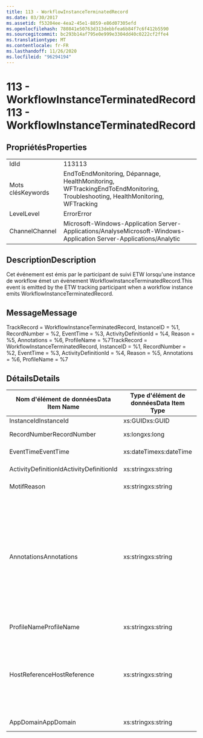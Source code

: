 ```yaml
---
title: 113 - WorkflowInstanceTerminatedRecord
ms.date: 03/30/2017
ms.assetid: f53204ee-4ea2-45e1-8859-e86d07305efd
ms.openlocfilehash: 780841e50763d313debbfea6b84f7c6f412b5590
ms.sourcegitcommit: bc293b14af795e0e999e3304dd40c0222cf2ffe4
ms.translationtype: MT
ms.contentlocale: fr-FR
ms.lasthandoff: 11/26/2020
ms.locfileid: "96294194"
---
```

# <a name="113---workflowinstanceterminatedrecord"></a><span data-ttu-id="a4b5f-102">113 - WorkflowInstanceTerminatedRecord</span><span class="sxs-lookup"><span data-stu-id="a4b5f-102">113 - WorkflowInstanceTerminatedRecord</span></span>

## <a name="properties"></a><span data-ttu-id="a4b5f-103">Propriétés</span><span class="sxs-lookup"><span data-stu-id="a4b5f-103">Properties</span></span>  
  
|||  
|-|-|  
|<span data-ttu-id="a4b5f-104">Id</span><span class="sxs-lookup"><span data-stu-id="a4b5f-104">Id</span></span>|<span data-ttu-id="a4b5f-105">113</span><span class="sxs-lookup"><span data-stu-id="a4b5f-105">113</span></span>|  
|<span data-ttu-id="a4b5f-106">Mots clés</span><span class="sxs-lookup"><span data-stu-id="a4b5f-106">Keywords</span></span>|<span data-ttu-id="a4b5f-107">EndToEndMonitoring, Dépannage, HealthMonitoring, WFTracking</span><span class="sxs-lookup"><span data-stu-id="a4b5f-107">EndToEndMonitoring, Troubleshooting, HealthMonitoring, WFTracking</span></span>|  
|<span data-ttu-id="a4b5f-108">Level</span><span class="sxs-lookup"><span data-stu-id="a4b5f-108">Level</span></span>|<span data-ttu-id="a4b5f-109">Error</span><span class="sxs-lookup"><span data-stu-id="a4b5f-109">Error</span></span>|  
|<span data-ttu-id="a4b5f-110">Channel</span><span class="sxs-lookup"><span data-stu-id="a4b5f-110">Channel</span></span>|<span data-ttu-id="a4b5f-111">Microsoft-Windows-Application Server-Applications/Analyse</span><span class="sxs-lookup"><span data-stu-id="a4b5f-111">Microsoft-Windows-Application Server-Applications/Analytic</span></span>|  
  
## <a name="description"></a><span data-ttu-id="a4b5f-112">Description</span><span class="sxs-lookup"><span data-stu-id="a4b5f-112">Description</span></span>  

 <span data-ttu-id="a4b5f-113">Cet événement est émis par le participant de suivi ETW lorsqu'une instance de workflow émet un événement WorkflowInstanceTerminatedRecord.</span><span class="sxs-lookup"><span data-stu-id="a4b5f-113">This event is emitted by the ETW tracking participant when a workflow instance emits WorkflowInstanceTerminatedRecord.</span></span>  
  
## <a name="message"></a><span data-ttu-id="a4b5f-114">Message</span><span class="sxs-lookup"><span data-stu-id="a4b5f-114">Message</span></span>  

 <span data-ttu-id="a4b5f-115">TrackRecord = WorkflowInstanceTerminatedRecord, InstanceID = %1, RecordNumber = %2, EventTime = %3, ActivityDefinitionId = %4, Reason = %5, Annotations = %6, ProfileName = %7</span><span class="sxs-lookup"><span data-stu-id="a4b5f-115">TrackRecord = WorkflowInstanceTerminatedRecord, InstanceID = %1, RecordNumber = %2, EventTime = %3, ActivityDefinitionId = %4, Reason = %5, Annotations = %6, ProfileName = %7</span></span>  
  
## <a name="details"></a><span data-ttu-id="a4b5f-116">Détails</span><span class="sxs-lookup"><span data-stu-id="a4b5f-116">Details</span></span>  
  
|<span data-ttu-id="a4b5f-117">Nom d'élément de données</span><span class="sxs-lookup"><span data-stu-id="a4b5f-117">Data Item Name</span></span>|<span data-ttu-id="a4b5f-118">Type d'élément de données</span><span class="sxs-lookup"><span data-stu-id="a4b5f-118">Data Item Type</span></span>|<span data-ttu-id="a4b5f-119">Description</span><span class="sxs-lookup"><span data-stu-id="a4b5f-119">Description</span></span>|  
|--------------------|--------------------|-----------------|  
|<span data-ttu-id="a4b5f-120">InstanceId</span><span class="sxs-lookup"><span data-stu-id="a4b5f-120">InstanceId</span></span>|<span data-ttu-id="a4b5f-121">xs:GUID</span><span class="sxs-lookup"><span data-stu-id="a4b5f-121">xs:GUID</span></span>|<span data-ttu-id="a4b5f-122">ID d'instance pour le workflow</span><span class="sxs-lookup"><span data-stu-id="a4b5f-122">The instance id for the workflow</span></span>|  
|<span data-ttu-id="a4b5f-123">RecordNumber</span><span class="sxs-lookup"><span data-stu-id="a4b5f-123">RecordNumber</span></span>|<span data-ttu-id="a4b5f-124">xs:long</span><span class="sxs-lookup"><span data-stu-id="a4b5f-124">xs:long</span></span>|<span data-ttu-id="a4b5f-125">Numéro de séquence de l'enregistrement émis.</span><span class="sxs-lookup"><span data-stu-id="a4b5f-125">The sequence number of the emitted record</span></span>|  
|<span data-ttu-id="a4b5f-126">EventTime</span><span class="sxs-lookup"><span data-stu-id="a4b5f-126">EventTime</span></span>|<span data-ttu-id="a4b5f-127">xs:dateTime</span><span class="sxs-lookup"><span data-stu-id="a4b5f-127">xs:dateTime</span></span>|<span data-ttu-id="a4b5f-128">Heure au format UTC à laquelle l'événement a été émis</span><span class="sxs-lookup"><span data-stu-id="a4b5f-128">The time in UTC when the event was emitted</span></span>|  
|<span data-ttu-id="a4b5f-129">ActivityDefinitionId</span><span class="sxs-lookup"><span data-stu-id="a4b5f-129">ActivityDefinitionId</span></span>|<span data-ttu-id="a4b5f-130">xs:string</span><span class="sxs-lookup"><span data-stu-id="a4b5f-130">xs:string</span></span>|<span data-ttu-id="a4b5f-131">Nom de l'activité racine dans le workflow</span><span class="sxs-lookup"><span data-stu-id="a4b5f-131">The name of the root activity in the workflow</span></span>|  
|<span data-ttu-id="a4b5f-132">Motif</span><span class="sxs-lookup"><span data-stu-id="a4b5f-132">Reason</span></span>|<span data-ttu-id="a4b5f-133">xs:string</span><span class="sxs-lookup"><span data-stu-id="a4b5f-133">xs:string</span></span>|<span data-ttu-id="a4b5f-134">Raison pour laquelle le workflow a été terminé</span><span class="sxs-lookup"><span data-stu-id="a4b5f-134">The reason the workflow was terminated</span></span>|  
|<span data-ttu-id="a4b5f-135">Annotations</span><span class="sxs-lookup"><span data-stu-id="a4b5f-135">Annotations</span></span>|<span data-ttu-id="a4b5f-136">xs:string</span><span class="sxs-lookup"><span data-stu-id="a4b5f-136">xs:string</span></span>|<span data-ttu-id="a4b5f-137">Annotations ayant été ajoutées à cet événement.</span><span class="sxs-lookup"><span data-stu-id="a4b5f-137">The annotations that were added to this event.</span></span>  <span data-ttu-id="a4b5f-138">Les valeurs sont stockées dans un élément XML au format \<items> \< item  name = "annotationName" type="System.String"> annotationValue \</item> \</items> .</span><span class="sxs-lookup"><span data-stu-id="a4b5f-138">The values are stored in an xml element in the format \<items>\< item  name = "annotationName" type="System.String">annotationValue\</item>\</items>.</span></span>  <span data-ttu-id="a4b5f-139">Si aucune annotation n’est spécifiée, la chaîne contient \<items/> .</span><span class="sxs-lookup"><span data-stu-id="a4b5f-139">If no annotations are specified then the string contains \<items/>.</span></span> <span data-ttu-id="a4b5f-140">La taille d'événement ETW est limitée par la taille de la mémoire tampon ETW ou par la charge utile maximale pour un événement ETW.</span><span class="sxs-lookup"><span data-stu-id="a4b5f-140">The ETW event size is limited by the ETW buffer size or the max payload for an ETW event.</span></span> <span data-ttu-id="a4b5f-141">Si la taille de l’événement dépasse les limites ETW, l’événement est tronqué en supprimant les annotations et en remplaçant la valeur d’annotation par \<items> ... \</items> .</span><span class="sxs-lookup"><span data-stu-id="a4b5f-141">If the size of the event exceeds the ETW limits, then the event is truncated by dropping the annotations and replacing the annotation value with \<items>...\</items>.</span></span>|  
|<span data-ttu-id="a4b5f-142">ProfileName</span><span class="sxs-lookup"><span data-stu-id="a4b5f-142">ProfileName</span></span>|<span data-ttu-id="a4b5f-143">xs:string</span><span class="sxs-lookup"><span data-stu-id="a4b5f-143">xs:string</span></span>|<span data-ttu-id="a4b5f-144">Nom ou modèle de suivi qui a provoqué l'émission de cet événement</span><span class="sxs-lookup"><span data-stu-id="a4b5f-144">The name or the tracking profile that resulted in this event being emitted</span></span>|  
|<span data-ttu-id="a4b5f-145">HostReference</span><span class="sxs-lookup"><span data-stu-id="a4b5f-145">HostReference</span></span>|<span data-ttu-id="a4b5f-146">xs:string</span><span class="sxs-lookup"><span data-stu-id="a4b5f-146">xs:string</span></span>|<span data-ttu-id="a4b5f-147">Pour les services hébergés sur le Web, ce champ identifie de manière unique le service dans la hiérarchie Web.</span><span class="sxs-lookup"><span data-stu-id="a4b5f-147">For web hosted services, this field uniquely identifies the service in the web hierarchy.</span></span>  <span data-ttu-id="a4b5f-148">Son format est défini comme suit : « nom du site Web chemin d’accès virtuel de l’application&#124;chemin d’accès virtuel du service&#124;ServiceName » exemple : « site Web par défaut/CalculatorApplication&#124;/CalculatorService.svc&#124;CalculatorService »</span><span class="sxs-lookup"><span data-stu-id="a4b5f-148">Its format is defined as 'Web Site Name Application Virtual Path&#124;Service Virtual Path&#124;ServiceName' Example: 'Default Web Site/CalculatorApplication&#124;/CalculatorService.svc&#124;CalculatorService'</span></span>|  
|<span data-ttu-id="a4b5f-149">AppDomain</span><span class="sxs-lookup"><span data-stu-id="a4b5f-149">AppDomain</span></span>|<span data-ttu-id="a4b5f-150">xs:string</span><span class="sxs-lookup"><span data-stu-id="a4b5f-150">xs:string</span></span>|<span data-ttu-id="a4b5f-151">Chaîne retournée par AppDomain.CurrentDomain.FriendlyName.</span><span class="sxs-lookup"><span data-stu-id="a4b5f-151">The string returned by AppDomain.CurrentDomain.FriendlyName.</span></span>|
